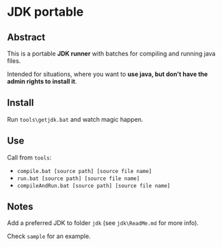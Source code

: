 # JDK portable

## Abstract

This is a portable **JDK runner** with batches for compiling and running java files.

Intended for situations, where you want to **use java, but don't have the admin rights to install it**.


## Install

Run `tools\getjdk.bat` and watch magic happen.


## Use

Call from `tools`:
* `compile.bat [source path] [source file name]`
* `run.bat [source path] [source file name]`
* `compileAndRun.bat [source path] [source file name]`


## Notes

Add a preferred JDK to folder `jdk` (see `jdk\ReadMe.md` for more info).

Check `sample` for an example.